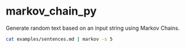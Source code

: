 # markov_chain_py

Generate random text based on an input string using Markov Chains.

``` bash
cat examples/sentences.md | markov -s 5
```

